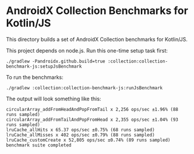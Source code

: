# AndroidX Collection Benchmarks for Kotlin/JS

This directory builds a set of AndroidX Collection benchmarks for Kotlin/JS.

This project depends on node.js. Run this one-time setup task first:

    ./gradlew -Pandroidx.github.build=true :collection:collection-benchmark-js:setupJsBenchmark

To run the benchmarks:

    ./gradlew :collection:collection-benchmark-js:runJsBenchmark

The output will look something like this:

```
circularArray_addFromHeadAndPopFromTail x 2,256 ops/sec ±1.96% (88 runs sampled)
circularArray_addFromTailAndPopFromHead x 2,355 ops/sec ±1.04% (93 runs sampled)
lruCache_allHits x 65.37 ops/sec ±0.75% (68 runs sampled)
lruCache_allMisses x 402 ops/sec ±0.79% (88 runs sampled)
lruCache_customCreate x 52,805 ops/sec ±0.74% (89 runs sampled)
benchmark suite completed
```
